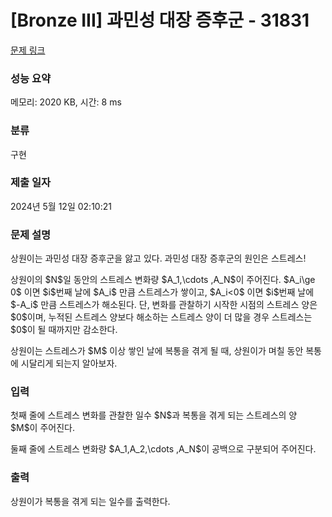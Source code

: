 # [Bronze III] 과민성 대장 증후군 - 31831 

[문제 링크](https://www.acmicpc.net/problem/31831) 

### 성능 요약

메모리: 2020 KB, 시간: 8 ms

### 분류

구현

### 제출 일자

2024년 5월 12일 02:10:21

### 문제 설명

<p>상원이는 과민성 대장 증후군을 앓고 있다. 과민성 대장 증후군의 원인은 스트레스!</p>

<p>상원이의 $N$일 동안의 스트레스 변화량 $A_1,\cdots ,A_N$이 주어진다. $A_i\ge 0$ 이면 $i$번째 날에 $A_i$ 만큼 스트레스가 쌓이고, $A_i<0$ 이면 $i$번째 날에 $-A_i$ 만큼 스트레스가 해소된다. 단, 변화를 관찰하기 시작한 시점의 스트레스 양은 $0$이며, 누적된 스트레스 양보다 해소하는 스트레스 양이 더 많을 경우 스트레스는 $0$이 될 때까지만 감소한다.</p>

<p>상원이는 스트레스가 $M$ 이상 쌓인 날에 복통을 겪게 될 때, 상원이가 며칠 동안 복통에 시달리게 되는지 알아보자.</p>

### 입력 

 <p>첫째 줄에 스트레스 변화를 관찰한 일수 $N$과 복통을 겪게 되는 스트레스의 양 $M$이 주어진다.</p>

<p>둘째 줄에 스트레스 변화량 $A_1,A_2,\cdots ,A_N$이 공백으로 구분되어 주어진다.</p>

### 출력 

 <p>상원이가 복통을 겪게 되는 일수를 출력한다.</p>

